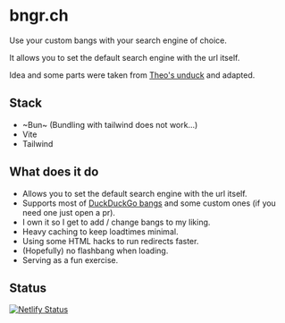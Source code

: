# bngr.ch

Use your custom bangs with your search engine of choice.

It allows you to set the default search engine with the url itself.

Idea and some parts were taken from [Theo's unduck](https://github.com/t3dotgg/unduck) and adapted.

## Stack
- ~Bun~ (Bundling with tailwind does not work...)
- Vite
- Tailwind

## What does it do
- Allows you to set the default search engine with the url itself.
- Supports most of [DuckDuckGo bangs](https://duckduckgo.com/bangs) and some custom ones (if you need one just open a pr).
- I own it so I get to add / change bangs to my liking.
- Heavy caching to keep loadtimes minimal.
- Using some HTML hacks to run redirects faster.
- (Hopefully) no flashbang when loading.
- Serving as a fun exercise.

## Status
[![Netlify Status](https://api.netlify.com/api/v1/badges/4674f8c0-e457-4848-8b6a-f08c84dee299/deploy-status)](https://app.netlify.com/sites/bngr/deploys)
